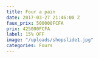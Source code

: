 ```yaml
---
title: Four a pain
date: 2017-03-27 21:46:00 Z
faux_prix: 500000FCFA
prix: 425000FCFA
label: 15% OFF
image: "/uploads/shopslide1.jpg"
categories: Fours
---
```



